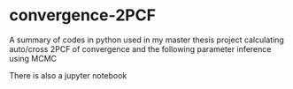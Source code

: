 # convergence-2PCF
A summary of codes in python used in my master thesis project calculating auto/cross 2PCF of convergence and the following parameter inference using MCMC

There is also a jupyter notebook  
